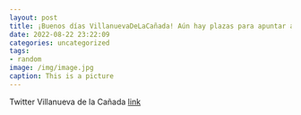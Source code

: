 ```yaml
---
layout: post
title: ¡Buenos días VillanuevaDeLaCañada! Aún hay plazas para apuntar a los más pequeños al “Minicampus” de los días 1, 2, 5 y 6 de se...
date: 2022-08-22 23:22:09
categories: uncategorized
tags:
- random
image: /img/image.jpg
caption: This is a picture
---
```

Twitter Villanueva de la Cañada [link](https://twitter.com/AytoVDLCanada/status/1561627399913148416)
